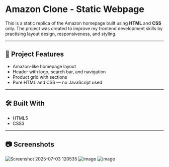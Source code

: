 # Amazon Clone - Static Webpage

This is a static replica of the Amazon homepage built using **HTML** and **CSS** only. The project was created to improve my frontend development skills by practising layout design, responsiveness, and styling.

---

## 🚀 Project Features

- Amazon-like homepage layout  
- Header with logo, search bar, and navigation  
- Product grid with sections   
- Pure HTML and CSS — no JavaScript used

---

## 🛠️ Built With

- HTML5  
- CSS3

---

## 📷 Screenshots
![Screenshot 2025-07-03 120535](https://github.com/user-attachments/assets/5f6fa2f5-b82f-4b98-9fd7-0355f7a8a986)
![image](https://github.com/user-attachments/assets/11512254-8167-4a39-b066-921d7627bd8d)
![image](https://github.com/user-attachments/assets/a29a90ae-bdde-467c-8da5-4f94fcdbe118)




